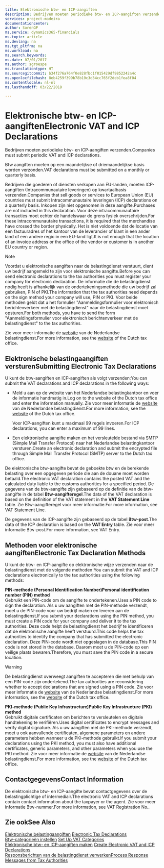 ```yaml
---
title: Elektronische btw- en ICP-aangiften
description: Bedrijven moeten periodieke btw- en ICP-aangiften verzenden.
services: project-madeira
documentationcenter: 
author: SorenGP
ms.service: dynamics365-financials
ms.topic: article
ms.devlang: na
ms.tgt_pltfrm: na
ms.workload: na
ms.search.keywords: 
ms.date: 07/01/2017
ms.author: sgroespe
ms.translationtype: HT
ms.sourcegitcommit: b34f276a764f0e828fbc1f015429df9852242a4c
ms.openlocfilehash: 8eb4259f399b78b10c3d34cc765f2deb1fea8f04
ms.contentlocale: nl-nl
ms.lasthandoff: 03/22/2018

---
```

# <a name="electronic-vat-and-icp-declarations"></a><span data-ttu-id="8f045-103">Elektronische btw- en ICP-aangiften</span><span class="sxs-lookup"><span data-stu-id="8f045-103">Electronic VAT and ICP Declarations</span></span>
<span data-ttu-id="8f045-104">Bedrijven moeten periodieke btw- en ICP-aangiften verzenden.</span><span class="sxs-lookup"><span data-stu-id="8f045-104">Companies must submit periodic VAT and ICP declarations.</span></span>  

<span data-ttu-id="8f045-105">Btw aangiften moeten op een maandelijkse of driemaandelijkse basis worden verzonden.</span><span class="sxs-lookup"><span data-stu-id="8f045-105">VAT declarations must be submitted on a monthly or quarterly basis.</span></span>  

<span data-ttu-id="8f045-106">Bedrijven die goederen of diensten verkopen aan EU-landen, moeten ICP-aangiften (Intracommunautaire leveringen) op kwartaalbasis verzenden.</span><span class="sxs-lookup"><span data-stu-id="8f045-106">Companies that sell goods or services to European Union (EU) countries must submit Intracommunautaire leveringen (ICP) declarations on a quarterly basis.</span></span> <span data-ttu-id="8f045-107">Inkopen zijn niet opgenomen in deze aangifte.</span><span class="sxs-lookup"><span data-stu-id="8f045-107">Purchases are not included in this declaration.</span></span> <span data-ttu-id="8f045-108">Voor deze intracommunautaire transacties moet echter de handelswaar de grens fysiek overschrijden.</span><span class="sxs-lookup"><span data-stu-id="8f045-108">For these intracommunautaire transactions, it is required that the merchandise have crossed the border physically.</span></span> <span data-ttu-id="8f045-109">Het is niet voldoende dat de locatie van een factuuradres of het kantoor van de leverancier of klant in een ander land of een andere regio in een EU-land ligt.</span><span class="sxs-lookup"><span data-stu-id="8f045-109">It is not enough that the location of an invoice address or the office of the vendor or customer is in another EU country or region.</span></span>  

> [!NOTE]  
>  <span data-ttu-id="8f045-110">Voordat u elektronische aangiften naar de belastingdienst verstuurt, dient uw bedrijf aangemeld te zijn voor elektronische aangifte.</span><span class="sxs-lookup"><span data-stu-id="8f045-110">Before you can send electronic declarations to the tax authorities you must register your company for electronic declaration.</span></span> <span data-ttu-id="8f045-111">De informatie die de belastingdienst nodig heeft is afhankelijk van de ondertekeningsmethode die uw bedrijf zal gebruiken, PIN of PKI.</span><span class="sxs-lookup"><span data-stu-id="8f045-111">The information that the tax authorities need depends on the sign method your company will use, PIN or PKI.</span></span> <span data-ttu-id="8f045-112">Voor beide methoden geldt dat u het formulier "Aanmeldingsformulier voor elektronisch berichtenverkeer met de belastingdienst" naar de belastingdienst moet opsturen.</span><span class="sxs-lookup"><span data-stu-id="8f045-112">For both methods, you have to send the form "Aanmeldingsformulier voor elektronisch berichtenverkeer met de belastingdienst" to the tax authorities.</span></span>  
>   
>  <span data-ttu-id="8f045-113">Zie voor meer informatie de [website](http://go.microsoft.com/fwlink/?LinkID=223151) van de Nederlandse belastingdienst.</span><span class="sxs-lookup"><span data-stu-id="8f045-113">For more information, see the [website](http://go.microsoft.com/fwlink/?LinkID=223151) of the Dutch tax office.</span></span>  

## <a name="submitting-electronic-tax-declarations"></a><span data-ttu-id="8f045-114">Elektronische belastingaangiften versturen</span><span class="sxs-lookup"><span data-stu-id="8f045-114">Submitting Electronic Tax Declarations</span></span>  
<span data-ttu-id="8f045-115">U kunt de btw-aangiften en ICP-aangiften als volgt verzenden:</span><span class="sxs-lookup"><span data-stu-id="8f045-115">You can submit the VAT declarations and ICP declarations in the following ways:</span></span>  

- <span data-ttu-id="8f045-116">Meld u aan op de website van het Nederlandse belastingkantoor en voer de informatie handmatig in.</span><span class="sxs-lookup"><span data-stu-id="8f045-116">Log on to the website of the Dutch tax office and enter the information manually.</span></span> <span data-ttu-id="8f045-117">Zie voor meer informatie de [website](http://go.microsoft.com/fwlink/?LinkID=223151) van de Nederlandse belastingdienst.</span><span class="sxs-lookup"><span data-stu-id="8f045-117">For more information, see the [website](http://go.microsoft.com/fwlink/?LinkID=223151) of the Dutch tax office.</span></span>  

    <span data-ttu-id="8f045-118">Voor ICP-aangiften kunt u maximaal 99 regels invoeren.</span><span class="sxs-lookup"><span data-stu-id="8f045-118">For ICP declarations, you can enter a maximum of 99 lines.</span></span>  

- <span data-ttu-id="8f045-119">Een elektronische aangifte maken en het versleutelde bestand via SMTP (Simple Mail Transfer Protocol) naar het Nederlandse belastingkantoor versturen.</span><span class="sxs-lookup"><span data-stu-id="8f045-119">Create an electronic declaration and submit the encrypted file through Simple Mail Transfer Protocol (SMTP) server to the Dutch tax office.</span></span>  

<span data-ttu-id="8f045-120">De elektronische btw-aangifte bevat de geboekte btw en de berekende belasting over een opgegeven periode die aan de douane moet worden betaald.</span><span class="sxs-lookup"><span data-stu-id="8f045-120">The electronic VAT declaration contains the posted VAT and the calculated duty liable to the customs authorities for a specified period.</span></span> <span data-ttu-id="8f045-121">De gegevens van de btw-aangifte zijn gebaseerd op de definitie van de btw-aangifte in de tabel **Btw-aangifteregel**.</span><span class="sxs-lookup"><span data-stu-id="8f045-121">The data of the VAT declaration is based on the definition of the VAT statement in the **VAT Statement Line** table.</span></span> <span data-ttu-id="8f045-122">Zie Btw-aangifteregel voor meer informatie.</span><span class="sxs-lookup"><span data-stu-id="8f045-122">For more information, see VAT Statement Line.</span></span>  

<span data-ttu-id="8f045-123">De gegevens van de ICP-aangifte zijn gebaseerd op de tabel **Btw-post**.</span><span class="sxs-lookup"><span data-stu-id="8f045-123">The data of the ICP declaration is based on the **VAT Entry** table.</span></span> <span data-ttu-id="8f045-124">Zie voor meer informatie Btw-post.</span><span class="sxs-lookup"><span data-stu-id="8f045-124">For more information, see VAT Entry.</span></span>  

## <a name="electronic-tax-declaration-methods"></a><span data-ttu-id="8f045-125">Methoden voor elektronische aangiften</span><span class="sxs-lookup"><span data-stu-id="8f045-125">Electronic Tax Declaration Methods</span></span>  
<span data-ttu-id="8f045-126">U kunt de btw- en ICP-aangifte op elektronische wijze verzenden naar de belastingdienst met de volgende methoden:</span><span class="sxs-lookup"><span data-stu-id="8f045-126">You can submit the VAT and ICP declarations electronically to the tax authorities using the following methods:</span></span>  

<span data-ttu-id="8f045-127">**PIN-methode (Personal Identification Number)**</span><span class="sxs-lookup"><span data-stu-id="8f045-127">**Personal identification number (PIN) method**</span></span>  
 <span data-ttu-id="8f045-128">Gebruikt een PIN-code om de aangifte te ondertekenen.</span><span class="sxs-lookup"><span data-stu-id="8f045-128">Uses a PIN code to sign the declaration.</span></span> <span data-ttu-id="8f045-129">Als u uw aangiften met de PIN-methode verzendt, moet u de PIN-code voor uw bedrijf maken en leveren aan de belastingdienst.</span><span class="sxs-lookup"><span data-stu-id="8f045-129">If you submit your declarations using the PIN method, you must create a PIN code for your company and deliver it to the tax authorities.</span></span> <span data-ttu-id="8f045-130">Deze code helpt de belastingdienst het bedrijf te identificeren dat de elektronische aangifte heeft verstuurd.</span><span class="sxs-lookup"><span data-stu-id="8f045-130">This code helps the tax authorities to identify the company that has submitted the electronic declaration.</span></span> <span data-ttu-id="8f045-131">Deze PIN-code wordt niet opgeslagen in de database.</span><span class="sxs-lookup"><span data-stu-id="8f045-131">This PIN code is not stored in the database.</span></span> <span data-ttu-id="8f045-132">Daarom moet u de PIN-code op een veilige plaats bewaren.</span><span class="sxs-lookup"><span data-stu-id="8f045-132">Therefore, you must save the PIN code in a secure location.</span></span>  

> [!WARNING]  
>  <span data-ttu-id="8f045-133">De belastingdienst overweegt aangiften te accepteren die met behulp van een PIN-code zijn ondertekend.</span><span class="sxs-lookup"><span data-stu-id="8f045-133">The tax authorities are reconsidering whether to accept declarations that are signed using a PIN code.</span></span> <span data-ttu-id="8f045-134">Zie voor meer informatie de [website](http://go.microsoft.com/fwlink/?LinkID=223151) van de Nederlandse belastingdienst.</span><span class="sxs-lookup"><span data-stu-id="8f045-134">For more information, see the [website](http://go.microsoft.com/fwlink/?LinkID=223151) of the Dutch tax office.</span></span>  

<span data-ttu-id="8f045-135">**PKI-methode (Public Key Infrastructure)**</span><span class="sxs-lookup"><span data-stu-id="8f045-135">**Public Key Infrastructure (PKI) method**</span></span>  
 <span data-ttu-id="8f045-136">Gebruikt digitale certificaten om berichten te versleutelen en digitale handtekening te verifiëren.</span><span class="sxs-lookup"><span data-stu-id="8f045-136">Uses digital certificates to encrypt messages and verify digital signature.</span></span> <span data-ttu-id="8f045-137">Als u uw aangiften met de PKI-methode verzendt, moet u ook aanvullende certificaten, algemene parameters en andere parameters hebben wanneer u de PKI-methode gebruikt.</span><span class="sxs-lookup"><span data-stu-id="8f045-137">If you submit your declarations using the PKI method, you must also have additional certificates, generic parameters, and other parameters when you use the PKI method.</span></span> <span data-ttu-id="8f045-138">Zie voor meer informatie de [website](http://go.microsoft.com/fwlink/?LinkID=223151) van de Nederlandse belastingdienst.</span><span class="sxs-lookup"><span data-stu-id="8f045-138">For more information, see the [website](http://go.microsoft.com/fwlink/?LinkID=223151) of the Dutch tax office.</span></span>  

## <a name="contact-information"></a><span data-ttu-id="8f045-139">Contactgegevens</span><span class="sxs-lookup"><span data-stu-id="8f045-139">Contact Information</span></span>  
<span data-ttu-id="8f045-140">De elektronische btw- en ICP-aangifte bevat contactgegevens over de belastingplichtige of intermediair.</span><span class="sxs-lookup"><span data-stu-id="8f045-140">The electronic VAT and ICP declarations contain contact information about the taxpayer or the agent.</span></span> <span data-ttu-id="8f045-141">Zie voor meer informatie Btw-nummer.</span><span class="sxs-lookup"><span data-stu-id="8f045-141">For more information, see VAT Registration No..</span></span>  

## <a name="see-also"></a><span data-ttu-id="8f045-142">Zie ook</span><span class="sxs-lookup"><span data-stu-id="8f045-142">See Also</span></span>  
 <span data-ttu-id="8f045-143">[Elektronische belastingaangiften](electronic-tax-declarations.md) </span><span class="sxs-lookup"><span data-stu-id="8f045-143">[Electronic Tax Declarations](electronic-tax-declarations.md) </span></span>  
 <span data-ttu-id="8f045-144">[Btw-categorieën instellen](how-to-set-up-vat-categories.md) </span><span class="sxs-lookup"><span data-stu-id="8f045-144">[Set Up VAT Categories](how-to-set-up-vat-categories.md) </span></span>  
 <span data-ttu-id="8f045-145">[Elektronische btw- en ICP-aangiften maken](how-to-create-electronic-vat-and-icp-declarations.md) </span><span class="sxs-lookup"><span data-stu-id="8f045-145">[Create Electronic VAT and ICP Declarations](how-to-create-electronic-vat-and-icp-declarations.md) </span></span>  
 [<span data-ttu-id="8f045-146">Responsberichten van de belastingdienst verwerken</span><span class="sxs-lookup"><span data-stu-id="8f045-146">Process Response Messages from Tax Authorities</span></span>](how-to-process-response-messages-from-tax-authorities.md)

